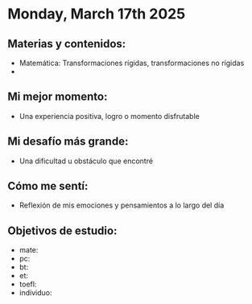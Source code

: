 # Monday, March 17th 2025

## Materias y contenidos:
- Matemática: Transformaciones rígidas, transformaciones no rígidas
- 
## Mi mejor momento:
- Una experiencia positiva, logro o momento disfrutable

## Mi desafío más grande:
- Una dificultad u obstáculo que encontré

## Cómo me sentí:
- Reflexión de mis emociones y pensamientos a lo largo del día

## Objetivos de estudio:
- mate:
- pc:
- bt:
- et:
- toefl:
- individuo:

